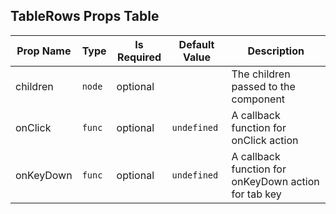 ## TableRows Props Table
| Prop Name | Type | Is Required | Default Value | Description |
|-|-|-|-|-|
| children| `node`| optional| | The children passed to the component|
| onClick| `func`| optional| `undefined`| A callback function for onClick action|
| onKeyDown| `func`| optional| `undefined`| A callback function for onKeyDown action for tab key|
